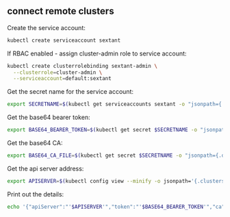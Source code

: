## connect remote clusters

Create the service account:

```bash
kubectl create serviceaccount sextant
```

If RBAC enabled - assign cluster-admin role to service account:

```bash
kubectl create clusterrolebinding sextant-admin \
  --clusterrole=cluster-admin \
  --serviceaccount=default:sextant
```

Get the secret name for the service account:

```bash
export SECRETNAME=$(kubectl get serviceaccounts sextant -o "jsonpath={.secrets[0].name}")
```

Get the base64 bearer token:

```bash
export BASE64_BEARER_TOKEN=$(kubectl get secret $SECRETNAME -o "jsonpath={.data.token}")
```

Get the base64 CA:

```bash
export BASE64_CA_FILE=$(kubectl get secret $SECRETNAME -o "jsonpath={.data['ca\.crt']}")
```

Get the api server address:

```bash
export APISERVER=$(kubectl config view --minify -o jsonpath='{.clusters[0].cluster.server}')
```

Print out the details:

```bash
echo '{"apiServer":"'$APISERVER'","token":"'$BASE64_BEARER_TOKEN'","ca":"'$BASE64_CA_FILE'"}'
```